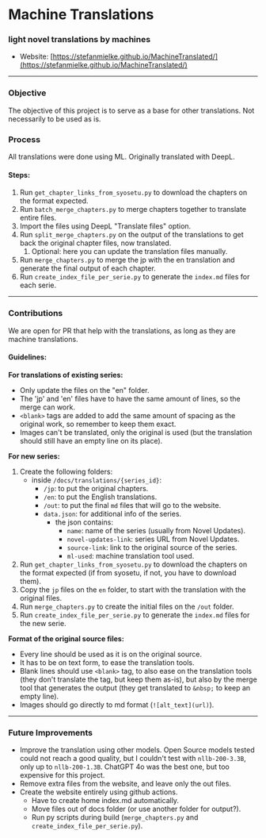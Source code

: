 # Machine Translations

### light novel translations by machines

- Website: [https://stefanmielke.github.io/MachineTranslated/](https://stefanmielke.github.io/MachineTranslated/)

---

### Objective

The objective of this project is to serve as a base for other translations. Not necessarily to be used as is.

### Process

All translations were done using ML. Originally translated with DeepL.

#### Steps:

1. Run `get_chapter_links_from_syosetu.py` to download the chapters on the format expected.
1. Run `batch_merge_chapters.py` to merge chapters together to translate entire files.
1. Import the files using DeepL "Translate files" option.
1. Run `split_merge_chapters.py` on the output of the translations to get back the original chapter files, now translated.
    1. Optional: here you can update the translation files manually.
1. Run `merge_chapters.py` to merge the jp with the en translation and generate the final output of each chapter.
1. Run `create_index_file_per_serie.py` to generate the `index.md` files for each serie.

---

### Contributions

We are open for PR that help with the translations, as long as they are machine translations.

#### Guidelines:

**For translations of existing series:**
- Only update the files on the "en" folder.
- The 'jp' and 'en' files have to have the same amount of lines, so the merge can work.
- `<blank>` tags are added to add the same amount of spacing as the original work, so remember to keep them exact.
- Images can't be translated, only the original is used (but the translation should still have an empty line on its place).

**For new series:**
1. Create the following folders:
    - inside `/docs/translations/{series_id}`:
        - `/jp`: to put the original chapters.
        - `/en`: to put the English translations.
        - `/out`: to put the final `md` files that will go to the website.
        - `data.json`: for additional info of the series.
            - the json contains:
                - `name`: name of the series (usually from Novel Updates).
                - `novel-updates-link`: series URL from Novel Updates.
                - `source-link`: link to the original source of the series.
                - `ml-used`: machine translation tool used.
1. Run `get_chapter_links_from_syosetu.py` to download the chapters on the format expected (if from syosetu, if not, you have to download them).
1. Copy the `jp` files on the `en` folder, to start with the translation with the original files.
1. Run `merge_chapters.py` to create the initial files on the `/out` folder.
1. Run `create_index_file_per_serie.py` to generate the `index.md` files for the new serie.

**Format of the original source files:**
- Every line should be used as it is on the original source.
- It has to be on text form, to ease the translation tools.
- Blank lines should use `<blank>` tag, to also ease on the translation tools (they don't translate the tag, but keep them as-is), but also by the merge tool that generates the output (they get translated to `&nbsp;` to keep an empty line).
- Images should go directly to md format (`![alt_text](url)`).

---

### Future Improvements

- Improve the translation using other models. Open Source models tested could not reach a good quality, but I couldn't test with `nllb-200-3.3B`, only up to `nllb-200-1.3B`. ChatGPT 4o was the best one, but too expensive for this project.
- Remove extra files from the website, and leave only the out files.
- Create the website entirely using github actions.
    - Have to create home index.md automatically.
    - Move files out of docs folder (or use another folder for output?).
    - Run py scripts during build (`merge_chapters.py` and `create_index_file_per_serie.py`).